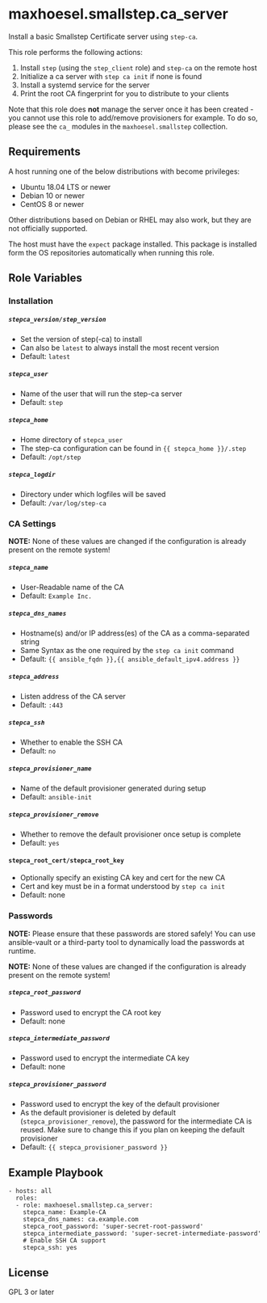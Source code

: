 maxhoesel.smallstep.ca_server
=========

Install a basic Smallstep Certificate server using `step-ca`.

This role performs the following actions:
1. Install `step` (using the `step_client` role) and `step-ca` on the remote host
2. Initialize a ca server with `step ca init` if none is found
3. Install a systemd service for the server
4. Print the root CA fingerprint for you to distribute to your clients

Note that this role does **not** manage the server once it has been created - you cannot use this role to add/remove provisioners for example. To do so, please see the `ca_` modules in the `maxhoesel.smallstep` collection.

Requirements
------------

A host running one of the below distributions with become privileges:

- Ubuntu 18.04 LTS or newer
- Debian 10 or newer
- CentOS 8 or newer

Other distributions based on Debian or RHEL may also work, but they are not officially supported.

The host must have the `expect` package installed. This package is installed form the OS repositories automatically when running this role.

Role Variables
--------------

### Installation

##### `stepca_version/step_version`
- Set the version of step(-ca) to install
- Can also be `latest` to always install the most recent version
- Default: `latest`

##### `stepca_user`
- Name of the user that will run the step-ca server
- Default: `step`

##### `stepca_home`
- Home directory of `stepca_user`
- The step-ca configuration can be found in `{{ stepca_home }}/.step`
- Default: `/opt/step`

##### `stepca_logdir`
- Directory under which logfiles will be saved
- Default: `/var/log/step-ca`

### CA Settings

**NOTE:** None of these values are changed if the configuration is already present on the remote system!

##### `stepca_name`
- User-Readable name of the CA
- Default: `Example Inc.`

##### `stepca_dns_names`
- Hostname(s) and/or IP address(es) of the CA as a comma-separated string
- Same Syntax as the one required by the `step ca init` command
- Default: `{{ ansible_fqdn }},{{ ansible_default_ipv4.address }}`

##### `stepca_address`
- Listen address of the CA server
- Default: `:443`

##### `stepca_ssh`
- Whether to enable the SSH CA
- Default: `no`

##### `stepca_provisioner_name`
- Name of the default provisioner generated during setup
- Default: `ansible-init`

##### `stepca_provisioner_remove`
- Whether to remove the default provisioner once setup is complete
- Default: `yes`

#### `stepca_root_cert/stepca_root_key`
- Optionally specify an existing CA key and cert for the new CA
- Cert and key must be in a format understood by `step ca init`
- Default: none

### Passwords

**NOTE:** Please ensure that these passwords are stored safely! You can use ansible-vault or a third-party tool to dynamically load the passwords at runtime.

**NOTE:** None of these values are changed if the configuration is already present on the remote system!

##### `stepca_root_password`
- Password used to encrypt the CA root key
- Default: none

##### `stepca_intermediate_password`
- Password used to encrypt the intermediate CA key
- Default: none

##### `stepca_provisioner_password`
- Password used to encrypt the key of the default provisioner
- As the default provisioner is deleted by default (`stepca_provisioner_remove`), the password for the intermediate CA is reused. Make sure to change this if you plan on keeping the default provisioner
- Default: `{{ stepca_provisioner_password }}`

Example Playbook
----------------

```
- hosts: all
  roles:
  - role: maxhoesel.smallstep.ca_server:
    stepca_name: Example-CA
    stepca_dns_names: ca.example.com
    stepca_root_password: 'super-secret-root-password'
    stepca_intermediate_password: 'super-secret-intermediate-password'
    # Enable SSH CA support
    stepca_ssh: yes
```

License
-------

GPL 3 or later
